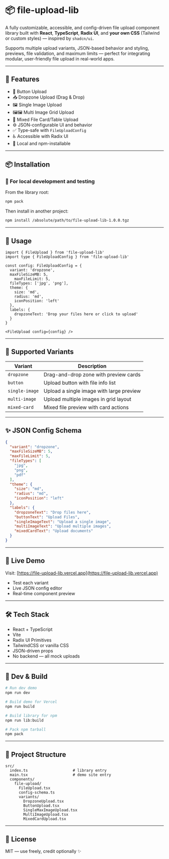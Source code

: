 # 📦 file-upload-lib

A fully customizable, accessible, and config-driven file upload component library built with **React**, **TypeScript**, **Radix UI**, and **your own CSS** (Tailwind or custom styles) — inspired by `shadcn/ui`.

Supports multiple upload variants, JSON-based behavior and styling, previews, file validation, and maximum limits — perfect for integrating modular, user-friendly file upload in real-world apps.

---

## 🚀 Features

- 🔘 Button Upload
- 📥 Dropzone Upload (Drag & Drop)
- 🖼️ Single Image Upload
- 🖼️🖼️ Multi Image Grid Upload
- 🧾 Mixed File Card/Table Upload
- ⚙️ JSON-configurable UI and behavior
- ✅ Type-safe with `FileUploadConfig`
- ♿ Accessible with Radix UI
- 🧪 Local and npm-installable

---

## 📦 Installation

### 🔧 For local development and testing

From the library root:
```bash
npm pack
```

Then install in another project:
```bash
npm install /absolute/path/to/file-upload-lib-1.0.0.tgz
```

---

## 🧠 Usage

```tsx
import { FileUpload } from 'file-upload-lib'
import type { FileUploadConfig } from 'file-upload-lib'

const config: FileUploadConfig = {
  variant: 'dropzone',
  maxFileSizeMB: 5, 
    maxFileLimit: 5,
  fileTypes: ['jpg', 'png'],
  theme: {
    size: 'md',
    radius: 'md',
    iconPosition: 'left'
  },
  labels: {
    dropzoneText: 'Drop your files here or click to upload'
  }
}

<FileUpload config={config} />
```

---

## 🔧 Supported Variants

| Variant          | Description                              |
|------------------|------------------------------------------|
| `dropzone`       | Drag-and-drop zone with preview cards     |
| `button`         | Upload button with file info list         |
| `single-image`   | Upload a single image with large preview  |
| `multi-image`    | Upload multiple images in grid layout     |
| `mixed-card`     | Mixed file preview with card actions      |

---

## ✨ JSON Config Schema

```json
{
  "variant": "dropzone",
  "maxFileSizeMB": 5,
  "maxFileLimit": 5,
  "fileTypes": [
    "jpg",
    "png",
    "pdf"
  ],
  "theme": {
    "size": "md",
    "radius": "md",
    "iconPosition": "left"
  },
  "labels": {
    "dropzoneText": "Drop files here",
    "buttonText": "Upload Files",
    "singleImageText": "Upload a single image",
    "multiImageText": "Upload multiple images",
    "mixedCardText": "Upload documents"
  }
}
```

---

## 🧪 Live Demo

Visit: [https://file-upload-lib.vercel.app](https://file-upload-lib.vercel.app)

- Test each variant
- Live JSON config editor
- Real-time component preview

---

## 🛠 Tech Stack

- React + TypeScript
- Vite
- Radix UI Primitives
- TailwindCSS or vanilla CSS
- JSON-driven props
- No backend — all mock uploads

---

## 🔧 Dev & Build

```bash
# Run dev demo
npm run dev

# Build demo for Vercel
npm run build

# Build library for npm
npm run lib:build

# Pack npm tarball
npm pack
```

---

## 📁 Project Structure

```
src/
  index.ts                    # library entry
  main.tsx                    # demo site entry
  components/
    file-upload/
      FileUpload.tsx
      config-schema.ts
      variants/
        DropzoneUpload.tsx
        ButtonUpload.tsx
        SingleMaxImageUpload.tsx
        MultiImageUpload.tsx
        MixedCardUpload.tsx
```

---

## 📌 License

MIT — use freely, credit optionally ✨